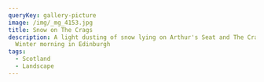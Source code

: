 ```yaml
---
queryKey: gallery-picture
image: /img/_mg_4153.jpg
title: Snow on The Crags
description: A light dusting of snow lying on Arthur's Seat and The Crags on a
  Winter morning in Edinburgh
tags:
  - Scotland
  - Landscape
---
```

